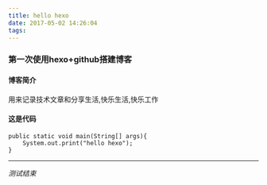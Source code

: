 ```yaml
---
title: hello hexo
date: 2017-05-02 14:26:04
tags:
---
```

### 第一次使用hexo+github搭建博客

#### 博客简介

用来记录技术文章和分享生活,快乐生活,快乐工作

#### 这是代码
```
public static void main(String[] args){
	System.out.print("hello hexo");
}
```

--- 
*测试结束*


